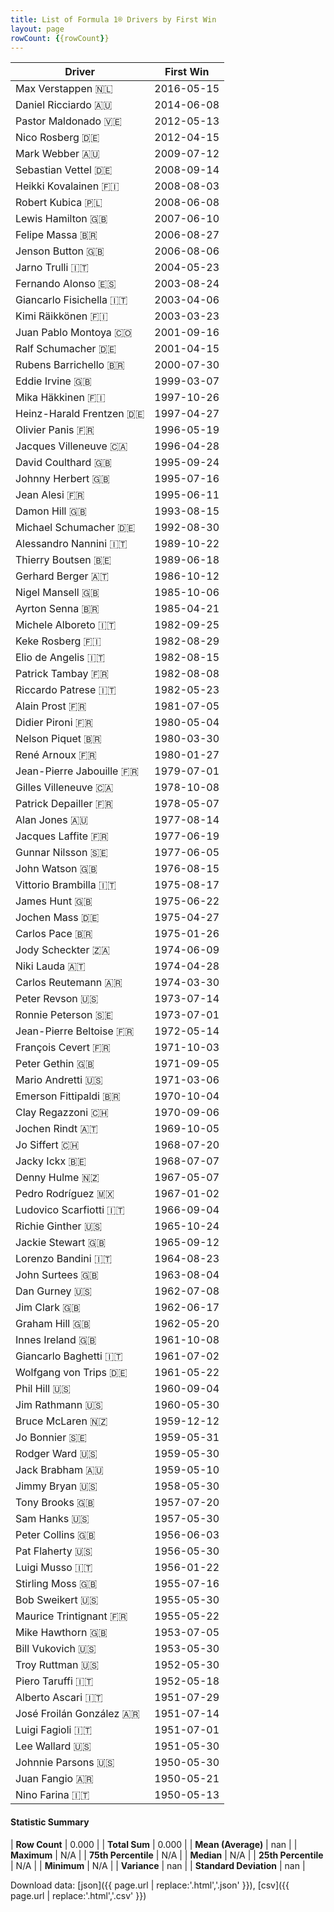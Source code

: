 ```yaml
---
title: List of Formula 1® Drivers by First Win
layout: page
rowCount: {{rowCount}}
---
```


| Driver | First Win |
|--|--|
| Max Verstappen 🇳🇱 | 2016-05-15 |
| Daniel Ricciardo 🇦🇺 | 2014-06-08 |
| Pastor Maldonado 🇻🇪 | 2012-05-13 |
| Nico Rosberg 🇩🇪 | 2012-04-15 |
| Mark Webber 🇦🇺 | 2009-07-12 |
| Sebastian Vettel 🇩🇪 | 2008-09-14 |
| Heikki Kovalainen 🇫🇮 | 2008-08-03 |
| Robert Kubica 🇵🇱 | 2008-06-08 |
| Lewis Hamilton 🇬🇧 | 2007-06-10 |
| Felipe Massa 🇧🇷 | 2006-08-27 |
| Jenson Button 🇬🇧 | 2006-08-06 |
| Jarno Trulli 🇮🇹 | 2004-05-23 |
| Fernando Alonso 🇪🇸 | 2003-08-24 |
| Giancarlo Fisichella 🇮🇹 | 2003-04-06 |
| Kimi Räikkönen 🇫🇮 | 2003-03-23 |
| Juan Pablo Montoya 🇨🇴 | 2001-09-16 |
| Ralf Schumacher 🇩🇪 | 2001-04-15 |
| Rubens Barrichello 🇧🇷 | 2000-07-30 |
| Eddie Irvine 🇬🇧 | 1999-03-07 |
| Mika Häkkinen 🇫🇮 | 1997-10-26 |
| Heinz-Harald Frentzen 🇩🇪 | 1997-04-27 |
| Olivier Panis 🇫🇷 | 1996-05-19 |
| Jacques Villeneuve 🇨🇦 | 1996-04-28 |
| David Coulthard 🇬🇧 | 1995-09-24 |
| Johnny Herbert 🇬🇧 | 1995-07-16 |
| Jean Alesi 🇫🇷 | 1995-06-11 |
| Damon Hill 🇬🇧 | 1993-08-15 |
| Michael Schumacher 🇩🇪 | 1992-08-30 |
| Alessandro Nannini 🇮🇹 | 1989-10-22 |
| Thierry Boutsen 🇧🇪 | 1989-06-18 |
| Gerhard Berger 🇦🇹 | 1986-10-12 |
| Nigel Mansell 🇬🇧 | 1985-10-06 |
| Ayrton Senna 🇧🇷 | 1985-04-21 |
| Michele Alboreto 🇮🇹 | 1982-09-25 |
| Keke Rosberg 🇫🇮 | 1982-08-29 |
| Elio de Angelis 🇮🇹 | 1982-08-15 |
| Patrick Tambay 🇫🇷 | 1982-08-08 |
| Riccardo Patrese 🇮🇹 | 1982-05-23 |
| Alain Prost 🇫🇷 | 1981-07-05 |
| Didier Pironi 🇫🇷 | 1980-05-04 |
| Nelson Piquet 🇧🇷 | 1980-03-30 |
| René Arnoux 🇫🇷 | 1980-01-27 |
| Jean-Pierre Jabouille 🇫🇷 | 1979-07-01 |
| Gilles Villeneuve 🇨🇦 | 1978-10-08 |
| Patrick Depailler 🇫🇷 | 1978-05-07 |
| Alan Jones 🇦🇺 | 1977-08-14 |
| Jacques Laffite 🇫🇷 | 1977-06-19 |
| Gunnar Nilsson 🇸🇪 | 1977-06-05 |
| John Watson 🇬🇧 | 1976-08-15 |
| Vittorio Brambilla 🇮🇹 | 1975-08-17 |
| James Hunt 🇬🇧 | 1975-06-22 |
| Jochen Mass 🇩🇪 | 1975-04-27 |
| Carlos Pace 🇧🇷 | 1975-01-26 |
| Jody Scheckter 🇿🇦 | 1974-06-09 |
| Niki Lauda 🇦🇹 | 1974-04-28 |
| Carlos Reutemann 🇦🇷 | 1974-03-30 |
| Peter Revson 🇺🇸 | 1973-07-14 |
| Ronnie Peterson 🇸🇪 | 1973-07-01 |
| Jean-Pierre Beltoise 🇫🇷 | 1972-05-14 |
| François Cevert 🇫🇷 | 1971-10-03 |
| Peter Gethin 🇬🇧 | 1971-09-05 |
| Mario Andretti 🇺🇸 | 1971-03-06 |
| Emerson Fittipaldi 🇧🇷 | 1970-10-04 |
| Clay Regazzoni 🇨🇭 | 1970-09-06 |
| Jochen Rindt 🇦🇹 | 1969-10-05 |
| Jo Siffert 🇨🇭 | 1968-07-20 |
| Jacky Ickx 🇧🇪 | 1968-07-07 |
| Denny Hulme 🇳🇿 | 1967-05-07 |
| Pedro Rodríguez 🇲🇽 | 1967-01-02 |
| Ludovico Scarfiotti 🇮🇹 | 1966-09-04 |
| Richie Ginther 🇺🇸 | 1965-10-24 |
| Jackie Stewart 🇬🇧 | 1965-09-12 |
| Lorenzo Bandini 🇮🇹 | 1964-08-23 |
| John Surtees 🇬🇧 | 1963-08-04 |
| Dan Gurney 🇺🇸 | 1962-07-08 |
| Jim Clark 🇬🇧 | 1962-06-17 |
| Graham Hill 🇬🇧 | 1962-05-20 |
| Innes Ireland 🇬🇧 | 1961-10-08 |
| Giancarlo Baghetti 🇮🇹 | 1961-07-02 |
| Wolfgang von Trips 🇩🇪 | 1961-05-22 |
| Phil Hill 🇺🇸 | 1960-09-04 |
| Jim Rathmann 🇺🇸 | 1960-05-30 |
| Bruce McLaren 🇳🇿 | 1959-12-12 |
| Jo Bonnier 🇸🇪 | 1959-05-31 |
| Rodger Ward 🇺🇸 | 1959-05-30 |
| Jack Brabham 🇦🇺 | 1959-05-10 |
| Jimmy Bryan 🇺🇸 | 1958-05-30 |
| Tony Brooks 🇬🇧 | 1957-07-20 |
| Sam Hanks 🇺🇸 | 1957-05-30 |
| Peter Collins 🇬🇧 | 1956-06-03 |
| Pat Flaherty 🇺🇸 | 1956-05-30 |
| Luigi Musso 🇮🇹 | 1956-01-22 |
| Stirling Moss 🇬🇧 | 1955-07-16 |
| Bob Sweikert 🇺🇸 | 1955-05-30 |
| Maurice Trintignant 🇫🇷 | 1955-05-22 |
| Mike Hawthorn 🇬🇧 | 1953-07-05 |
| Bill Vukovich 🇺🇸 | 1953-05-30 |
| Troy Ruttman 🇺🇸 | 1952-05-30 |
| Piero Taruffi 🇮🇹 | 1952-05-18 |
| Alberto Ascari 🇮🇹 | 1951-07-29 |
| José Froilán González 🇦🇷 | 1951-07-14 |
| Luigi Fagioli 🇮🇹 | 1951-07-01 |
| Lee Wallard 🇺🇸 | 1951-05-30 |
| Johnnie Parsons 🇺🇸 | 1950-05-30 |
| Juan Fangio 🇦🇷 | 1950-05-21 |
| Nino Farina 🇮🇹 | 1950-05-13 |

#### Statistic Summary

| **Row Count** | 0.000 |
| **Total Sum** | 0.000 |
| **Mean (Average)** | nan |
| **Maximum** | N/A |
| **75th Percentile** | N/A |
| **Median** | N/A |
| **25th Percentile** | N/A |
| **Minimum** | N/A |
| **Variance** | nan |
| **Standard Deviation** | nan |

Download data: [json]({{ page.url | replace:'.html','.json' }}), [csv]({{ page.url | replace:'.html','.csv' }})

